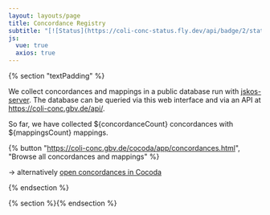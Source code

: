 ```yaml
---
layout: layouts/page
title: Concordance Registry
subtitle: "[![Status](https://coli-conc-status.fly.dev/api/badge/2/status)](https://coli-conc-status.fly.dev/status/all)"
js:
  vue: true
  axios: true
---
```


{% section "textPadding" %}

We collect concordances and mappings in a public database run with
[jskos-server](https://github.com/gbv/jskos-server). The database can be
queried via this web interface and via an API at
<https://coli-conc.gbv.de/api/>.

So far, we have collected ${concordanceCount} concordances with ${mappingsCount} mappings.

{% button "https://coli-conc.gbv.de/cocoda/app/concordances.html", "Browse all concordances and mappings" %}

→ alternatively [open concordances in Cocoda](https://coli-conc.gbv.de/cocoda/app/?concordances)

{% endsection %}

{% section %}{% endsection %}

<script>
const { createApp } = Vue
const app = createApp({
  data() {
    return {
      concordanceCount: "?",
      mappingsCount: "?",
    }
  },
  async created() {
    // Load concordances from API
    const url = "https://coli-conc.gbv.de/api/concordances"
    const result = await axios.get(url, { params: { limit: 10000 }})
    this.concordanceCount = result.data.length
    this.mappingsCount = result.data.reduce((total, current) => total + parseInt(current.extent) || 0, 0)
  },
})
app.config.compilerOptions.delimiters = ['${', '}']
app.mount('#main')
</script>
